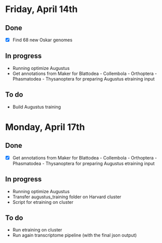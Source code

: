# Friday, April 14th

## Done
- [x] Find 68 new Oskar genomes

## In progress
- Running optimize Augustus
- Get annotations from Maker for Blattodea - Collembola - Orthoptera - Phasmatodea - Thysanoptera for preparing Augustus etraining input

## To do
- Build Augustus training


# Monday, April 17th

## Done
- [x] Get annotations from Maker for Blattodea - Collembola - Orthoptera - Phasmatodea - Thysanoptera for preparing Augustus etraining input

## In progress
- Running optimize Augustus
- Transfer augustus\_training folder on Harvard cluster
- Script for etraining on cluster

## To do
- Run etraining on cluster
- Run again transcriptome pipeline (with the final json output)
